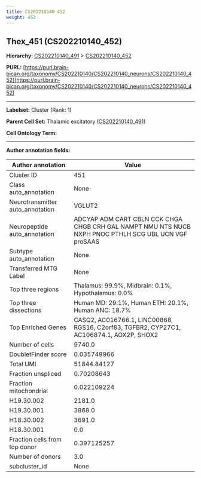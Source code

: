 ```yaml
---
title: CS202210140_452
weight: 452
---
```

## Thex_451 (CS202210140_452)
<b>Hierarchy: </b>
[CS202210140_491](../CS202210140_491) >
[CS202210140_452](../CS202210140_452)

**PURL:** [https://purl.brain-bican.org/taxonomy/CS202210140/CS202210140_neurons/CS202210140_452](https://purl.brain-bican.org/taxonomy/CS202210140/CS202210140_neurons/CS202210140_452)

---


**Labelset:** Cluster (Rank: 1)

**Parent Cell Set:** Thalamic excitatory ([CS202210140_491](../CS202210140_491))



**Cell Ontology Term:** 

[MARKER GENES.]: #


---

[TRANSFERRED ANNOTATIONS.]: #


[AUTHOR ANNOTATION FIELDS.]: #


**Author annotation fields:**

| Author annotation | Value |
|-------------------|-------|
|Cluster ID|451|
|Class auto_annotation|None|
|Neurotransmitter auto_annotation|VGLUT2|
|Neuropeptide auto_annotation|ADCYAP ADM CART CBLN CCK CHGA CHGB CRH GAL NAMPT NMU NTS NUCB NXPH PNOC PTHLH SCG UBL UCN VGF proSAAS|
|Subtype auto_annotation|None|
|Transferred MTG Label|None|
|Top three regions|Thalamus: 99.9%, Midbrain: 0.1%, Hypothalamus: 0.0%|
|Top three dissections|Human MD: 29.1%, Human ETH: 20.1%, Human ANC: 18.7%|
|Top Enriched Genes|CASQ2, AC016766.1, LINC00868, RGS16, C2orf83, TGFBR2, CYP27C1, AC106874.1, AOX2P, SHOX2|
|Number of cells|9740.0|
|DoubletFinder score|0.035749966|
|Total UMI|51844.84127|
|Fraction unspliced|0.70208643|
|Fraction mitochondrial|0.022109224|
|H19.30.002|2181.0|
|H19.30.001|3868.0|
|H18.30.002|3691.0|
|H18.30.001|0.0|
|Fraction cells from top donor|0.397125257|
|Number of donors|3.0|
|subcluster_id|None|
